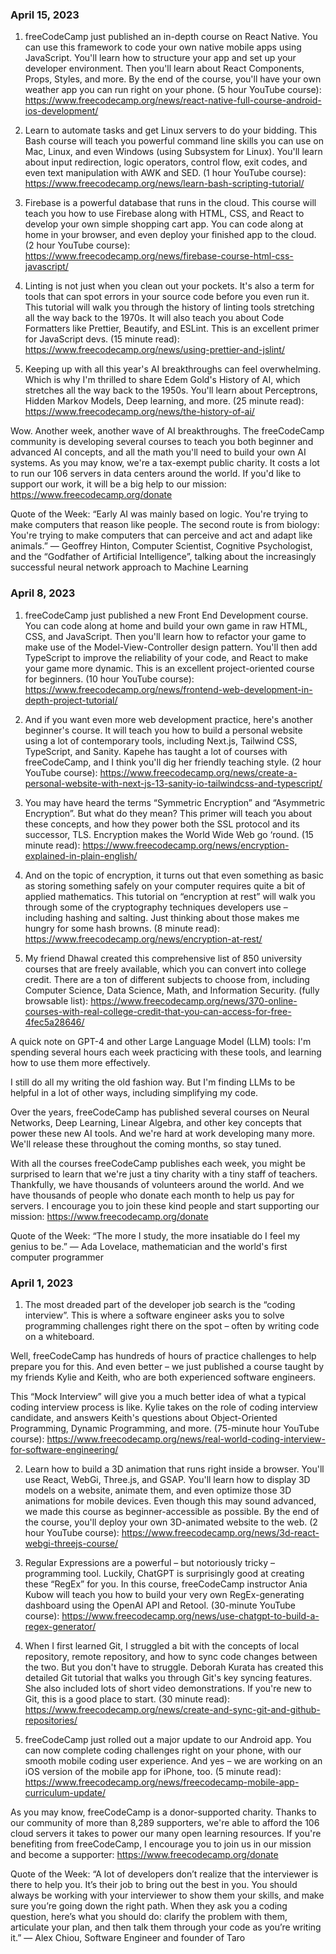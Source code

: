 ### April 15, 2023

1. freeCodeCamp just published an in-depth course on React Native. You can use this framework to code your own native mobile apps using JavaScript. You'll learn how to structure your app and set up your developer environment. Then you'll learn about React Components, Props, Styles, and more. By the end of the course, you'll have your own weather app you can run right on your phone. (5 hour YouTube course): https://www.freecodecamp.org/news/react-native-full-course-android-ios-development/

2. Learn to automate tasks and get Linux servers to do your bidding. This Bash course will teach you powerful command line skills you can use on Mac, Linux, and even Windows (using Subsystem for Linux). You'll learn about input redirection, logic operators, control flow, exit codes, and even text manipulation with AWK and SED. (1 hour YouTube course): https://www.freecodecamp.org/news/learn-bash-scripting-tutorial/

3. Firebase is a powerful database that runs in the cloud. This course will teach you how to use Firebase along with HTML, CSS, and React to develop your own simple shopping cart app. You can code along at home in your browser, and even deploy your finished app to the cloud. (2 hour YouTube course): https://www.freecodecamp.org/news/firebase-course-html-css-javascript/

4. Linting is not just when you clean out your pockets. It's also a term for tools that can spot errors in your source code before you even run it. This tutorial will walk you through the history of linting tools stretching all the way back to the 1970s. It will also teach you about Code Formatters like Prettier, Beautify, and ESLint. This is an excellent primer for JavaScript devs. (15 minute read): https://www.freecodecamp.org/news/using-prettier-and-jslint/

5. Keeping up with all this year's AI breakthroughs can feel overwhelming. Which is why I'm thrilled to share Edem Gold's History of AI, which stretches all the way back to the 1950s. You'll learn about Perceptrons, Hidden Markov Models, Deep learning, and more. (25 minute read): https://www.freecodecamp.org/news/the-history-of-ai/

Wow. Another week, another wave of AI breakthroughs. The freeCodeCamp community is developing several courses to teach you both beginner and advanced AI concepts, and all the math you'll need to build your own AI systems. As you may know, we're a tax-exempt public charity. It costs a lot to run our 106 servers in data centers around the world. If you'd like to support our work, it will be a big help to our mission: https://www.freecodecamp.org/donate

Quote of the Week: “Early AI was mainly based on logic. You're trying to make computers that reason like people. The second route is from biology: You're trying to make computers that can perceive and act and adapt like animals.” — Geoffrey Hinton, Computer Scientist, Cognitive Psychologist, and the “Godfather of Artificial Intelligence”, talking about the increasingly successful neural network approach to Machine Learning

### April 8, 2023

1. freeCodeCamp just published a new Front End Development course. You can code along at home and build your own game in raw HTML, CSS, and JavaScript. Then you'll learn how to refactor your game to make use of the Model-View-Controller design pattern. You'll then add TypeScript to improve the reliability of your code, and React to make your game more dynamic. This is an excellent project-oriented course for beginners. (10 hour YouTube course): https://www.freecodecamp.org/news/frontend-web-development-in-depth-project-tutorial/

2. And if you want even more web development practice, here's another beginner's course. It will teach you how to build a personal website using a lot of contemporary tools, including Next.js, Tailwind CSS, TypeScript, and Sanity. Kapehe has taught a lot of courses with freeCodeCamp, and I think you'll dig her friendly teaching style. (2 hour YouTube course): https://www.freecodecamp.org/news/create-a-personal-website-with-next-js-13-sanity-io-tailwindcss-and-typescript/

3. You may have heard the terms “Symmetric Encryption” and “Asymmetric Encryption”. But what do they mean? This primer will teach you about these concepts, and how they power both the SSL protocol and its successor, TLS. Encryption makes the World Wide Web go ‘round. (15 minute read): https://www.freecodecamp.org/news/encryption-explained-in-plain-english/

4. And on the topic of encryption, it turns out that even something as basic as storing something safely on your computer requires quite a bit of applied mathematics. This tutorial on “encryption at rest” will walk you through some of the cryptography techniques developers use – including hashing and salting. Just thinking about those makes me hungry for some hash browns. (8 minute read): https://www.freecodecamp.org/news/encryption-at-rest/

5. My friend Dhawal created this comprehensive list of 850 university courses that are freely available, which you can convert into college credit. There are a ton of different subjects to choose from, including Computer Science, Data Science, Math, and Information Security. (fully browsable list): https://www.freecodecamp.org/news/370-online-courses-with-real-college-credit-that-you-can-access-for-free-4fec5a28646/

A quick note on GPT-4 and other Large Language Model (LLM) tools: I'm spending several hours each week practicing with these tools, and learning how to use them more effectively.

I still do all my writing the old fashion way. But I'm finding LLMs to be helpful in a lot of other ways, including simplifying my code.

Over the years, freeCodeCamp has published several courses on Neural Networks, Deep Learning, Linear Algebra, and other key concepts that power these new AI tools. And we're hard at work developing many more. We'll release these throughout the coming months, so stay tuned.

With all the courses freeCodeCamp publishes each week, you might be surprised to learn that we're just a tiny charity with a tiny staff of teachers. Thankfully, we have thousands of volunteers around the world. And we have thousands of people who donate each month to help us pay for servers. I encourage you to join these kind people and start supporting our mission: https://www.freecodecamp.org/donate

Quote of the Week: “The more I study, the more insatiable do I feel my genius to be.” — Ada Lovelace, mathematician and the world's first computer programmer

### April 1, 2023

1. The most dreaded part of the developer job search is the “coding interview”. This is where a software engineer asks you to solve programming challenges right there on the spot – often by writing code on a whiteboard.

Well, freeCodeCamp has hundreds of hours of practice challenges to help prepare you for this. And even better – we just published a course taught by my friends Kylie and Keith, who are both experienced software engineers.

This “Mock Interview” will give you a much better idea of what a typical coding interview process is like. Kylie takes on the role of coding interview candidate, and answers Keith's questions about Object-Oriented Programming, Dynamic Programming, and more. (75-minute hour YouTube course): https://www.freecodecamp.org/news/real-world-coding-interview-for-software-engineering/

2. Learn how to build a 3D animation that runs right inside a browser. You'll use React, WebGi, Three.js, and GSAP. You'll learn how to display 3D models on a website, animate them, and even optimize those 3D animations for mobile devices. Even though this may sound advanced, we made this course as beginner-accessible as possible. By the end of the course, you'll deploy your own 3D-animated website to the web. (2 hour YouTube course): https://www.freecodecamp.org/news/3d-react-webgi-threejs-course/

3. Regular Expressions are a powerful – but notoriously tricky – programming tool. Luckily, ChatGPT is surprisingly good at creating these “RegEx” for you. In this course, freeCodeCamp instructor Ania Kubow will teach you how to build your very own RegEx-generating dashboard using the OpenAI API and Retool. (30-minute YouTube course): https://www.freecodecamp.org/news/use-chatgpt-to-build-a-regex-generator/

4. When I first learned Git, I struggled a bit with the concepts of local repository, remote repository, and how to sync code changes between the two. But you don't have to struggle. Deborah Kurata has created this detailed Git tutorial that walks you through Git's key syncing features. She also included lots of short video demonstrations. If you're new to Git, this is a good place to start. (30 minute read): https://www.freecodecamp.org/news/create-and-sync-git-and-github-repositories/

5. freeCodeCamp just rolled out a major update to our Android app. You can now complete coding challenges right on your phone, with our smooth mobile coding user experience. And yes – we are working on an iOS version of the mobile app for iPhone, too. (5 minute read): https://www.freecodecamp.org/news/freecodecamp-mobile-app-curriculum-update/

As you may know, freeCodeCamp is a donor-supported charity. Thanks to our community of more than 8,289 supporters, we're able to afford the 106 cloud servers it takes to power our many open learning resources. If you're benefiting from freeCodeCamp, I encourage you to join us in our mission and become a supporter: https://www.freecodecamp.org/donate

Quote of the Week: “A lot of developers don’t realize that the interviewer is there to help you. It’s their job to bring out the best in you. You should always be working with your interviewer to show them your skills, and make sure you’re going down the right path. When they ask you a coding question, here’s what you should do: clarify the problem with them, articulate your plan, and then talk them through your code as you’re writing it.” — Alex Chiou, Software Engineer and founder of Taro
